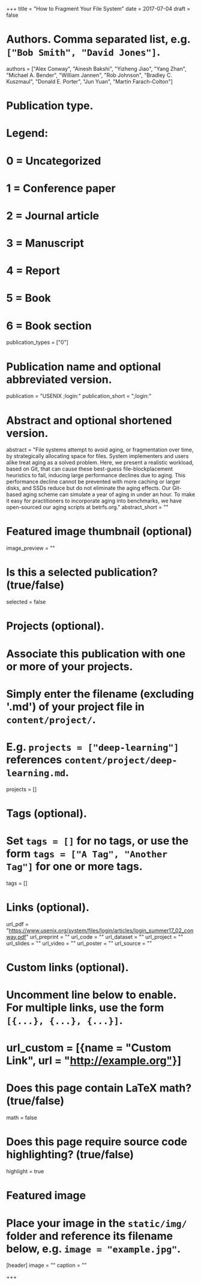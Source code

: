 +++
title = "How to Fragment Your File System"
date = 2017-07-04
draft = false

# Authors. Comma separated list, e.g. `["Bob Smith", "David Jones"]`.
authors = ["Alex Conway", "Ainesh Bakshi", "Yizheng Jiao", "Yang Zhan", "Michael A. Bender", "William Jannen", "Rob Johnson", "Bradley C. Kuszmaul", "Donald E. Porter", "Jun Yuan", "Martin Farach-Colton"]

# Publication type.
# Legend:
# 0 = Uncategorized
# 1 = Conference paper
# 2 = Journal article
# 3 = Manuscript
# 4 = Report
# 5 = Book
# 6 = Book section
publication_types = ["0"]

# Publication name and optional abbreviated version.
publication = "USENIX ;login:"
publication_short = ";login:"

# Abstract and optional shortened version.
abstract = "File systems attempt to avoid aging, or fragmentation over time, by strategically allocating space for files. System implementers and users alike treat aging as a solved problem. Here, we present a realistic workload, based on Git, that can cause these best-guess file-blockplacement heuristics to fail, inducing large performance declines due to aging. This performance decline cannot be prevented with more caching or larger disks, and SSDs reduce but do not eliminate the aging effects. Our Git-based aging scheme can simulate a year of aging in under an hour. To make it easy for practitioners to incorporate aging into benchmarks, we have open-sourced our aging scripts at betrfs.org."
abstract_short = ""

# Featured image thumbnail (optional)
image_preview = ""

# Is this a selected publication? (true/false)
selected = false

# Projects (optional).
#   Associate this publication with one or more of your projects.
#   Simply enter the filename (excluding '.md') of your project file in `content/project/`.
#   E.g. `projects = ["deep-learning"]` references `content/project/deep-learning.md`.
projects = []

# Tags (optional).
#   Set `tags = []` for no tags, or use the form `tags = ["A Tag", "Another Tag"]` for one or more tags.
tags = []

# Links (optional).
url_pdf = "https://www.usenix.org/system/files/login/articles/login_summer17_02_conway.pdf"
url_preprint = ""
url_code = ""
url_dataset = ""
url_project = ""
url_slides = ""
url_video = ""
url_poster = ""
url_source = ""

# Custom links (optional).
#   Uncomment line below to enable. For multiple links, use the form `[{...}, {...}, {...}]`.
# url_custom = [{name = "Custom Link", url = "http://example.org"}]

# Does this page contain LaTeX math? (true/false)
math = false

# Does this page require source code highlighting? (true/false)
highlight = true

# Featured image
# Place your image in the `static/img/` folder and reference its filename below, e.g. `image = "example.jpg"`.
[header]
image = ""
caption = ""

+++
